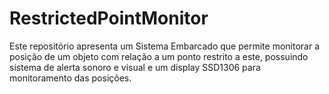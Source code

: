 # RestrictedPointMonitor
Este repositório apresenta um Sistema Embarcado que permite monitorar a posição de um objeto com relação a um ponto restrito a este, possuindo sistema de alerta sonoro e visual e um display SSD1306 para monitoramento das posições.
